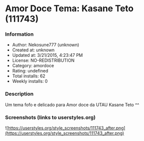 # Amor Doce Tema: Kasane Teto (111743)

### Information
- Author: Nekosune777 (unknown)
- Created at: unknown
- Updated at: 3/21/2015, 4:23:47 PM
- License: NO-REDISTRIBUTION
- Category: amordoce
- Rating: undefined
- Total installs: 62
- Weekly installs: 0


### Description
Um tema fofo e delicado para Amor doce da UTAU Kasane Teto ^^


### Screenshots (links to userstyles.org)
![https://userstyles.org/style_screenshots/111743_after.png](https://userstyles.org/style_screenshots/111743_after.png)



